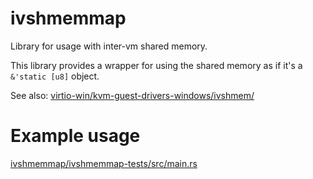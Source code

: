 # ivshmemmap
Library for usage with inter-vm shared memory.

This library provides a wrapper for using the shared memory as if it's a `&'static [u8]` object.

See also: [virtio-win/kvm-guest-drivers-windows/ivshmem/](https://github.com/virtio-win/kvm-guest-drivers-windows/tree/master/ivshmem)

# Example usage
[ivshmemmap/ivshmemmap-tests/src/main.rs](https://github.com/TerminatorNL/ivshmemmap/tree/master/ivshmemmap-tests/src/main.rs)
